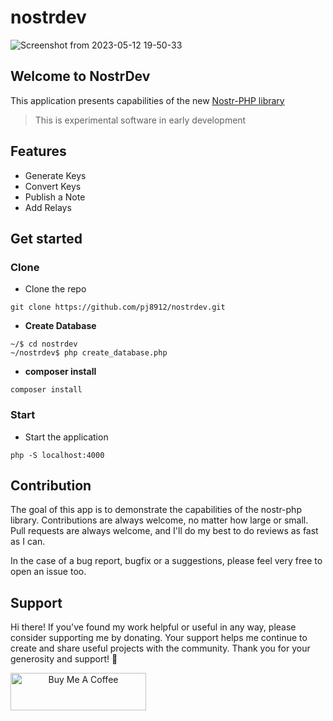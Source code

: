 # nostrdev

![Screenshot from 2023-05-12 19-50-33](https://github.com/pj8912/nostrdev/assets/59218902/7356a310-21c4-496d-9253-7e499811e0f5)

<h2>Welcome to  NostrDev</h2>

This application presents capabilities of the new [Nostr-PHP library](https://github.com/swentel/nostr-php/)

>  This is experimental software in early development 

## Features
- Generate Keys
- Convert Keys
- Publish a Note
- Add Relays

## Get started

### **Clone** 
- Clone the repo

 ``` 
 git clone https://github.com/pj8912/nostrdev.git
 ```
 - **Create Database**
 ```shell
 ~/$ cd nostrdev
 ~/nostrdev$ php create_database.php
 ```
- **composer install**
```shell
composer install
````

### Start

- Start the application
```shell
php -S localhost:4000
```

## Contribution

The goal of this app is to demonstrate the capabilities of the nostr-php library. Contributions are always welcome, no matter how large or small. Pull requests are always welcome, and I'll do my best to do reviews as fast as I can. 

In the case of a bug report, bugfix or a suggestions, please feel very free to open an issue too.


## Support

Hi there! If you've found my work helpful or useful in any way, please consider supporting me by donating. Your support helps me continue to create and share useful projects with the community. Thank you for your generosity and support! :handshake:


<a href="https://www.buymeacoffee.com/gjohnpinto" target="_blank" align="center"><img src="https://cdn.buymeacoffee.com/buttons/v2/default-yellow.png" alt="Buy Me A Coffee" style="height: 60px !important;width: 217px !important;" ></a>



